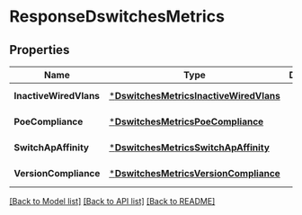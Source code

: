 # ResponseDswitchesMetrics

## Properties
Name | Type | Description | Notes
------------ | ------------- | ------------- | -------------
**InactiveWiredVlans** | [***DswitchesMetricsInactiveWiredVlans**](dswitches_metrics_inactive_wired_vlans.md) |  | [default to null]
**PoeCompliance** | [***DswitchesMetricsPoeCompliance**](dswitches_metrics_poe_compliance.md) |  | [default to null]
**SwitchApAffinity** | [***DswitchesMetricsSwitchApAffinity**](dswitches_metrics_switch_ap_affinity.md) |  | [default to null]
**VersionCompliance** | [***DswitchesMetricsVersionCompliance**](dswitches_metrics_version_compliance.md) |  | [default to null]

[[Back to Model list]](../README.md#documentation-for-models) [[Back to API list]](../README.md#documentation-for-api-endpoints) [[Back to README]](../README.md)

